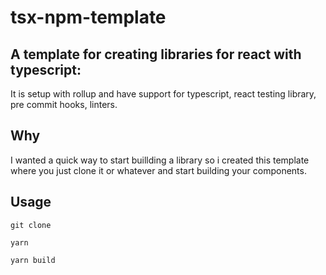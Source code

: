 # tsx-npm-template


## A template for creating libraries for react with typescript:
It is setup with rollup and have support for typescript, react testing library, pre commit hooks, linters.

## Why
I wanted a quick way to start buillding a library so i created this template where you just clone it or whatever and start building your components.


## Usage
`git clone`

`yarn`

`yarn build`
